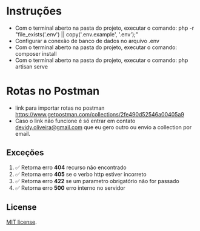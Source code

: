  
 # Instruções
* Com o terminal aberto na pasta do projeto, executar o comando: php -r "file_exists('.env') || copy('.env.example', '.env');"
* Configurar a conexão de banco de dados no arquivo .env
* Com o terminal aberto na pasta do projeto, executar o comando: composer install
* Com o terminal aberto na pasta do projeto, executar o comando: php artisan serve

 # Rotas no Postman
* link para importar rotas no postman https://www.getpostman.com/collections/2fe490d52546a00405a9
* Caso o link não funcione é só entrar em contato devidy.oliveira@gmail.com que eu gero outro ou envio a collection por email.


## Exceções

1. ✅ Retorna erro **404** recurso não encontrado
2. ✅ Retorna erro **405** se o verbo http estiver incorreto
3. ✅ Retorna erro **422** se um parametro obrigatório não for passado
4. ✅ Retorna erro **500** erro interno no servidor

## License

[MIT license](https://opensource.org/licenses/MIT).